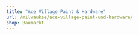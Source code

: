 ```yaml
---
title: "Ace Village Paint & Hardware"
url: /milwaukee/ace-village-paint-und-hardware/
shop: Baumarkt
---
```

